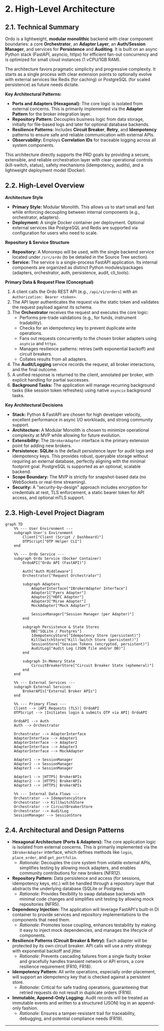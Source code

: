# 2. High-Level Architecture

## 2.1. Technical Summary

Ordo is a lightweight, **modular monolithic** backend with clear component boundaries: a core **Orchestrator**, an **Adapter Layer**, an **Auth/Session Manager**, and services for **Persistence** and **Auditing**. It is built on an async Python stack (FastAPI, asyncio, httpx) for efficient fan-out concurrency and is optimized for small cloud instances (1 vCPU/1GB RAM).

The architecture favors pragmatic simplicity and progressive complexity. It starts as a single process with clear extension points to optionally evolve with external services like Redis (for caching) or PostgreSQL (for scaled persistence) as future needs dictate.

**Key Architectural Patterns:**
*   **Ports and Adapters (Hexagonal):** The core logic is isolated from external concerns. This is primarily implemented via the **Adapter Pattern** for the broker integration layer.
*   **Repository Pattern:** Decouples business logic from data storage, initially for file-based logs and later for optional database backends.
*   **Resilience Patterns:** Includes **Circuit Breaker**, **Retry**, and **Idempotency** patterns to ensure safe and reliable communication with external APIs.
*   **Observability:** Employs **Correlation IDs** for traceable logging across all system components.

This architecture directly supports the PRD goals by providing a secure, extensible, and reliable orchestration layer with clear operational controls (kill-switch, status), safety mechanisms (idempotency, audits), and a lightweight deployment model (Docker).

## 2.2. High-Level Overview

**Architecture Style**
*   **Primary Style:** Modular Monolith. This allows us to start small and fast while enforcing decoupling between internal components (e.g., orchestrator, adapters).
*   **Deployment:** A single Docker container per deployment. Optional external services like PostgreSQL and Redis are supported via configuration for users who need to scale.

**Repository & Service Structure**
*   **Repository:** A Monorepo will be used, with the single backend service located under `/src/ordo` (to be detailed in the Source Tree section).
*   **Service:** The service is a single-process FastAPI application. Its internal components are organized as distinct Python modules/packages (adapters, orchestrator, auth, persistence, audit, cli_tools).

**Primary Data & Request Flow (Conceptual)**
1.  A client calls the Ordo REST API (e.g., `/api/v1/orders`) with an `Authorization: Bearer <token>`.
2.  The API layer authenticates the request via the static token and validates the request payload against its schema.
3.  The **Orchestrator** receives the request and executes the core logic:
    *   Performs pre-trade validations (e.g., for funds, instrument tradability).
    *   Checks for an idempotency key to prevent duplicate write operations.
    *   Fans out requests concurrently to the chosen broker adapters using `asyncio` and `httpx`.
    *   Manages resilience patterns: retries (with exponential backoff) and circuit breakers.
    *   Collates results from all adapters.
4.  The **Audit/Logging** service records the request, all broker interactions, and the final outcome.
5.  A unified response is returned to the client, annotated per broker, with explicit handling for partial successes.
6.  **Background Tasks:** The application will manage recurring background tasks (like session token refreshes) using native `asyncio` background tasks.

**Key Architectural Decisions**
*   **Stack:** Python & FastAPI are chosen for high developer velocity, excellent performance in async I/O workloads, and strong community support.
*   **Architecture:** A Modular Monolith is chosen to minimize operational complexity at MVP while allowing for future evolution.
*   **Extensibility:** The `IBrokerAdapter` interface is the primary extension point for adding new brokers.
*   **Persistence:** **SQLite** is the default persistence layer for audit logs and idempotency keys. This provides robust, queryable storage without requiring an external database, perfectly aligning with the minimal footprint goal. PostgreSQL is supported as an optional, scalable backend.
*   **Scope Boundary:** The MVP is strictly for snapshot-based data (no WebSockets or real-time streaming).
*   **Security:** A "security-by-design" approach includes encryption for credentials at rest, TLS enforcement, a static bearer token for API access, and optional mTLS support.

## 2.3. High-Level Project Diagram

```mermaid
graph TD
    %% --- User Environment ---
    subgraph User's Environment
        Client["Client (Script / Dashboard)"]
        OTPScript["OTP Helper CLI"]
    end

    %% --- Ordo Service ---
    subgraph Ordo Service (Docker Container)
        OrdoAPI["Ordo API (FastAPI)"]
        
        Auth["Auth Middleware"]
        Orchestrator["Request Orchestrator"]
        
        subgraph Adapters
            AdapterInterface["IBrokerAdapter Interface"]
            Adapter1["Fyers Adapter"]
            Adapter2["HDFC Adapter"]
            Adapter3["Mirae Adapter"]
            MockAdapter["Mock Adapter"]

            SessionManager["Session Manager (per Adapter)"]
        end

        subgraph Persistence & State Stores
            DB["SQLite / Postgres"]
            IdempotencyStore["Idempotency Store (persistent)"]
            KillSwitchStore["Kill-Switch Store (persistent)"]
            SessionStore["Session Tokens (encrypted, persistent)"]
            AuditLog["Audit Log (JSON file and/or DB)"]
        end

        subgraph In-Memory State
            CircuitBreakerStore["Circuit Breaker State (ephemeral)"]
        end
    end

    %% --- External Services ---
    subgraph External Services
        BrokerAPIs["External Broker APIs"]
    end

    %% --- Primary Flows ---
    Client --> |API Requests (TLS)| OrdoAPI
    OTPScript --> |Initiates login & submits OTP via API| OrdoAPI

    OrdoAPI --> Auth
    Auth --> Orchestrator

    Orchestrator --> AdapterInterface
    AdapterInterface --> Adapter1
    AdapterInterface --> Adapter2
    AdapterInterface --> Adapter3
    AdapterInterface --> MockAdapter

    Adapter1 --> SessionManager
    Adapter2 --> SessionManager
    Adapter3 --> SessionManager

    Adapter1 --> |HTTPS| BrokerAPIs
    Adapter2 --> |HTTPS| BrokerAPIs
    Adapter3 --> |HTTPS| BrokerAPIs

    %% --- Internal Data Flows ---
    Orchestrator --> IdempotencyStore
    Orchestrator --> KillSwitchStore
    Orchestrator --> CircuitBreakerStore
    Orchestrator --> AuditLog
    SessionManager --> SessionStore
```

## 2.4. Architectural and Design Patterns

*   **Hexagonal Architecture (Ports & Adapters):** The core application logic is isolated from external concerns. This is primarily implemented via the `IBrokerAdapter` interface, which defines methods like `login`, `place_order`, and `get_portfolio`.
    *   *Rationale:* Decouples the core system from volatile external APIs, simplifies testing by allowing mock adapters, and enables community contributions for new brokers (NFR12).
*   **Repository Pattern:** Data persistence and access (for sessions, idempotency keys, etc.) will be handled through a repository layer that abstracts the underlying database (SQLite or Postgres).
    *   *Rationale:* Provides flexibility to swap database backends with minimal code changes and simplifies unit testing by allowing mock repositories (NFR5).
*   **Dependency Injection:** The application will leverage FastAPI's built-in DI container to provide services and repository implementations to the components that need them.
    *   *Rationale:* Promotes loose coupling, enhances testability by making it easy to inject mock dependencies, and manages the lifecycle of components.
*   **Resilience Patterns (Circuit Breaker & Retry):** Each adapter will be protected by its own circuit breaker. API calls will use a retry strategy with exponential backoff and jitter.
    *   *Rationale:* Prevents cascading failures from a single faulty broker and gracefully handles transient network or API errors, a core resilience requirement (FR10, FR18).
*   **Idempotency Pattern:** All write operations, especially order placement, will support an idempotency key that is checked against a persistent store.
    *   *Rationale:* Critical for safe trading operations, guaranteeing that retried requests do not result in duplicate orders (FR16).
*   **Immutable, Append-Only Logging:** Audit records will be treated as immutable events and written to a structured (JSON) log in an append-only fashion.
    *   *Rationale:* Ensures a tamper-resistant trail for traceability, debugging, and potential compliance needs (FR19).

---
